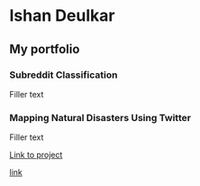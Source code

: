 # Ishan Deulkar

## My portfolio

### Subreddit Classification

Filler text

### Mapping Natural Disasters Using Twitter

Filler text

[Link to project](https://github.com/Ishan16D/TwitterDisasterMapping/tree/a84f9de83d236efa86644bdb28c5643a0886633d)

[link](ishandeulkar.github.io/text.html)
